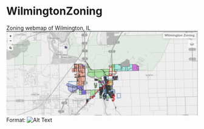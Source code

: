 # WilmingtonZoning
Zoning webmap of Wilmington, IL
![GitHub Logo](/wilmingtonzoning_readme.png)
Format: ![Alt Text](url)
